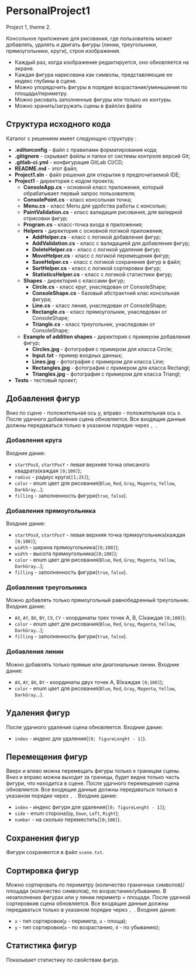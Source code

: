 # PersonalProject1

Project 1, theme 2.

Консольное приложение для рисования, где пользователь может добавлять, удалять и двигать фигуры (линии, треугольники, прямоугольники, круги), строя изображения.

- Каждый раз, когда изображение редактируется, оно обновляется на экране.
- Каждая фигура нарисована как символы, представляющие ее индекс глубины в сцене.
- Можно упорядочить фигуры в порядке возрастания/уменьшения по площади/периметру.
- Можно рисовать заполненные фигуры или только их контуры.
- Можно хранить/загружать сцены в файл/из файла

## Структура исходного кода
Каталог с решением имеет следующую структуру :
- **.editorconfig** - файл с правилами форматирования кода;
- **.gitignore** - скрывает файлы и папки от системы контроля версий Git;
- **.gitlab-ci.yml** - конфигурация GitLab CI/CD;
- **README.md** - этот файл;
- **Project1.sln** - файл решения для открытия в предпочитаемой IDE;
- **Project1** - директория с кодом проекта;
    - **ConsoleApp.cs** - основной класс приложения, который обрабатывает первый запрос пользователя;
    - **ConsolePoint.cs** - класс консольная точка;
    - **Menu.cs** - класс Menu для удобства работы с консолью;
    - **PaintValidation.cs** - класс валидация рисования, для валидной отрисовки фигур;
    - **Program.cs** - класс-точка входа в приложения; 
    - **Helpers** - директория с основной логикой приложения;
        - **AddHelper.cs** - класс с логикой добавления фигур;
        - **AddValidation.cs** - класс с валидацией для добавления фигур;
        - **DeleteHelper.cs** - класс с логикой удаления фигур;
        - **MoveHelper.cs** - класс с логикой перемещения фигур;
        - **SaveHelper.cs** - класс с логикой сохранения фигур в файл;
        - **SortHelper.cs** - класс с логикой сортировки фигур;
        - **StatisticsHelper.cs** - класс с логикой статистики фигур;
    - **Shapes** - директория с классами фигур;
        - **Circle.cs** - класс круг, унаследован от ConsoleShape;
        - **ConsoleShape.cs** - базовый абстрактний клас консольная фигура;
        - **Line.cs** - класс линия, унаследован от ConsoleShape;
        - **Rectangle.cs** - класс прямоугольник, унаследован от ConsoleShape;
        - **Triangle.cs** - класс треугольник, унаследован от ConsoleShape;
    - **Example of addition shapes** - директория с примером добавления фигур;
        - **Circles.jpg** - фотография с примером для класса Circle;
        - **Input.txt** - пример входных данных;
        - **Lines.jpg** - фотография с примером для класса Line;
        - **Rectangles.jpg** - фотография с примером для класса Rectangl;
        - **Triangles.jpg** - фотография с примером для класса Triangl;
- **Tests** - тестовый проект;

## Добавления фигур
Bниз по сцене - положительная ось y, вправо - положительная ось x.
После удачного добавления сцена обновляется.
Все входящие данные должны передаваться только в указаном порядке через `, `.

### Добавления круга
Входние дание: 
- `startPosX`, `startPosY` - левая верхняя точка описаного квадрата(каждая `[0;100]`);
- `radius` - радиус круга(`[1;25]`);
- `color` - enum цвет для рисования(`Blue`, `Red`, `Gray`, `Magenta`, `Yellow`, `DarkGray`...);
- `filling` - заполненность фигури(`true`, `false`).

### Добавления прямоугольника
Входние дание: 
- `startPosX`, `startPosY` - левая верхняя точка прямоугольника(каждая `[0;100]`);
- `width` - ширина прямоугольника(`[0;100]`);
- `width` - высота прямоугольника(`[0;100]`);
- `color` - enum цвет для рисования(`Blue`, `Red`, `Gray`, `Magenta`, `Yellow`, `DarkGray`...);
- `filling` - заполненность фигури(`true`, `false`).

### Добавления треугольника
Mожно добавлять только прямоугольный равнобедренный треугольник.
Входние дание: 
- `AX`, `AY`, `BX`, `BY`, `CX`, `CY` - координаты трех точек A, B, C(каждая `[0;100]`);
- `color` - enum цвет для рисования(`Blue`, `Red`, `Gray`, `Magenta`, `Yellow`, `DarkGray`...);
- `filling` - заполненность фигури(`true`, `false`).

### Добавления линии
Можно добавлять только прямые или диагональные линии.
Входние дание: 
- `AX`, `AY`, `BX`, `BY` - координаты двух точек A, B(каждая `[0;100]`);
- `color` - enum цвет для рисования(`Blue`, `Red`, `Gray`, `Magenta`, `Yellow`, `DarkGray`...).

## Удаления фигур
После удачного удаления сцена обновляется.
Входние дание: 
- `index` - индекс для удаления(`[0; figureLenght - 1]`).

## Перемещения фигур
Вверх и влево можна перемещать фигуры только к границам сцены.
Вниз и вправо можна выходит за границы, будет видна только часть фигури, что находитса в сцене.
После удачного перемещения сцена обновляется.
Все входящие данные должны передаваться только в указаном порядке через `, `.
Входние дание: 
- `index` - индекс фигури для удаления(`[0; figureLenght - 1]`);
- `side` - enum сторона(`Up`, `Down`, `Left`, `Right`);
- `number` - на сколько переместить(`[0;100]`).

## Сохранения фигур
Фигури сохраняются в файл `scene.txt`.

## Сортировка фигур
Можно сортировать по периметру (количество граничных символов)/площади (количество символов), по возрастанию/убыванию.
В незаполнених фигурах или у линии периметр = площади.
После удачной сортировкив сцена обновляется.
Все входящие данные должны передаваться только в указаном порядке через `, `.
Входние дание: 
- `x` - тип сортировки(`p` - периметр, `a` - площа);
- `y` - тип сортировки(`a` - по возрастанию, `d` - по убыванию);

## Статистика фигур
Показывает статистику по свойствам фигур.